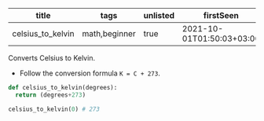 |title|tags|unlisted|firstSeen|lastUpdated|
|----|----|-----|-----|-----|
|celsius_to_kelvin|math,beginner|true|2021-10-01T01:50:03+03:00|2021-10-01T01:50:03+03:00|
Converts Celsius to Kelvin.

- Follow the conversion formula `K = C + 273`.

```py
def celsius_to_kelvin(degrees):
  return (degrees+273)
```

```py
celsius_to_kelvin(0) # 273
```